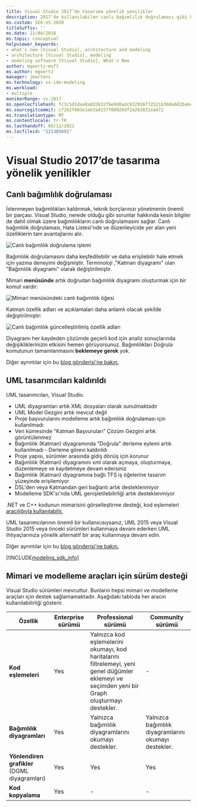 ```yaml
---
title: Visual Studio 2017’de tasarıma yönelik yenilikler
description: 2017'de kullanılabilen canlı bağımlılık doğrulaması gibi kod tasarımına Visual Studio öğrenin.
ms.custom: SEO-VS-2020
titleSuffix: ''
ms.date: 11/04/2016
ms.topic: conceptual
helpviewer_keywords:
- what's new [Visual Studio], architecture and modeling
- architecture [Visual Studio], modeling
- modeling software [Visual Studio], What's New
author: mgoertz-msft
ms.author: mgoertz
manager: jmartens
ms.technology: vs-ide-modeling
ms.workload:
- multiple
monikerRange: vs-2017
ms.openlocfilehash: fc3c5d1daa0add2832f6e9d0adc032916f72521b360a682ba6e07eb555f30ac5
ms.sourcegitcommit: c72b2f603e1eb3a4157f00926df2e263831ea472
ms.translationtype: MT
ms.contentlocale: tr-TR
ms.lasthandoff: 08/12/2021
ms.locfileid: "121385691"
---
```

# <a name="whats-new-for-design-in-visual-studio-2017"></a>Visual Studio 2017’de tasarıma yönelik yenilikler

## <a name="live-dependency-validation"></a>Canlı bağımlılık doğrulaması

İstenmeyen bağımlılıkları kaldırmak, teknik borçlarınızı yönetmenin önemli bir parçası. Visual Studio, nerede olduğu gibi sorunlar hakkında kesin bilgiler de dahil olmak üzere bağımlılıkların canlı doğrulamasını sağlar. Canlı bağımlılık doğrulaması, Hata Listesi'nde ve düzenleyicide yer alan yeni özelliklerin tam avantajlarını alır.

![Canlı bağımlılık doğrulama işlemi](media/dep-validation-whatsnew-01.png)

Bağımlılık doğrulamasını daha keşfedilebilir ve daha erişilebilir hale etmek için yazma deneyimi değişmiştir. Terminoloji ,"Katman diyagramı" olan "Bağımlılık diyagramı" olarak değiştirilmiştir.

Mimari **menüsünde** artık doğrudan bağımlılık diyagramı oluşturmak için bir komut vardır:

![Mimari menüsündeki canlı bağımlılık öğesi](media/dep-validation-whatsnew-02.png)

Katman özellik adları ve açıklamaları daha anlamlı olacak şekilde değiştirilmiştir:

![Canlı bağımlılık güncelleştirilmiş özellik adları](media/dep-validation-whatsnew-03.png)

Diyagramı her kaydeden çözümde geçerli kod için analiz sonuçlarında değişikliklerinizin etkisini hemen görüyorsunuz. Bağımlılıkları Doğrula komutunun tamamlanmasını **beklemeye gerek** yok.

Diğer ayrıntılar için bu [blog gönderisi'ne bakın.](https://devblogs.microsoft.com/devops/live-architecture-dependency-validation-in-visual-studio-15-preview-5/)

## <a name="uml-designers-have-been-removed"></a>UML tasarımcıları kaldırıldı

UML tasarımcıları, Visual Studio.

* UML diyagramları artık XML dosyaları olarak sunulmaktadır
* UML Model Gezgini artık mevcut değil
* Proje başvurularını modelleme artık bağımlılık doğrulaması için kullanılmadı
* Veri kümesinde "Katman Başvuruları" Çözüm Gezgini artık görüntülenmez
* Bağımlılık (Katman) diyagramında "Doğrula" derleme eylemi artık kullanılmadı - Derleme görevi kaldırıldı
* Proje yapısı, sürümler arasında gidiş dönüş için korunur
* Bağımlılık (Katman) diyagramını xml olarak açmaya, oluşturmaya, düzenlemeye ve kaydetmeye devam edersiniz
* Bağımlılık (Katman) diyagramına bağlı TFS iş öğelerine tasarım yüzeyinde erişilemiyor
* DSL'den veya Katmandan geri bağlantı artık desteklenmiyor
* Modelleme SDK'sı'nda UML genişletilebilirliği artık desteklenmiyor

.NET ve C++ kodunun mimarisini görselleştirme desteği, kod eşlemeleri [aracılığıyla kullanılabilir.](map-dependencies-across-your-solutions.md)

UML tasarımcılarının önemli bir kullanıcısıysanız, UML 2015 veya Visual Studio 2015 veya önceki sürümleri kullanmaya devam ederken UML ihtiyaçlarınıza yönelik alternatif bir araç kullanmaya devam edin.

Diğer ayrıntılar için bu [blog gönderisi'ne bakın.](https://devblogs.microsoft.com/devops/uml-designers-have-been-removed-layer-designer-now-supports-live-architectural-analysis/)

[!INCLUDE[modeling_sdk_info](includes/modeling_sdk_info.md)]

## <a name="edition-support-for-architecture-and-modeling-tools"></a><a name="VersionSupport" />Mimari ve modelleme araçları için sürüm desteği

Visual Studio sürümleri mevcuttur. Bunların hepsi mimari ve modelleme araçları için destek sağlamamaktadır. Aşağıdaki tabloda her aracın kullanılabilirliği gösterir.

|**Özellik**|**Enterprise sürümü**|**Professional sürümü**|**Community sürümü**|
|-|-|-|-|
|**Kod eşlemeleri**|Yes|Yalnızca kod eşlemelerini okumayı, kod haritalarını filtrelemeyi, yeni genel düğümler eklemeyi ve seçimden yeni bir Graph oluşturmayı destekler.|-|
|**Bağımlılık diyagramları**|Yes|Yalnızca bağımlılık diyagramlarını okumayı destekler.|Yalnızca bağımlılık diyagramlarını okumayı destekler.|
|**Yönlendiren grafikler** (DGML diyagramları)|Yes|Yes|Yes|
|**Kod kopyalama**|Yes|-|-|
